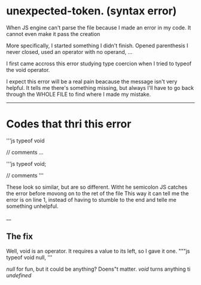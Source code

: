 # unexpected-token. (syntax error)

When JS engine can't parse the file because I made an error in my code. It cannot even make it pass the creation

More specifically, I started something I didn't finish. Opened parenthesis I never closed, used an operator with no operand, ...

I first came accross this error studying type coercion when I tried to typeof the void operator.

I expect this error will be a real pain beacause the message isn't very helpful. It tells me there's something missing, but always
I'll have to go back through the WHOLE FILE to find where I made my mistake.

___
# Codes that thri this error

'''js
typeof void

// comments
...

'''js
typeof void;

// comments
'''

These look so similar, but are so different. Witht he semicolon JS catches the error before movong on to the ret of the file
This way it can tell me the error is on line 1, instead of having to stumble to the end and telle me something unhelpful.

__
## The fix

Well, void is an operator. It requires a value to its left, so I gave it one.
"""js
typeof void null,
'''

_null_ for  fun, but it could be anything? Doens"t matter. _void_ turns anything ti _undefined_
